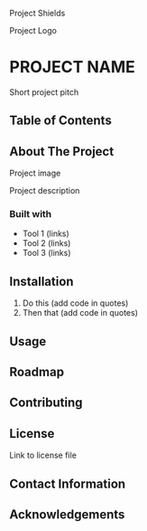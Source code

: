 Project Shields

Project Logo

# PROJECT NAME

Short project pitch

## Table of Contents

## About The Project

Project image

Project description

### Built with

- Tool 1 (links)
- Tool 2 (links)
- Tool 3 (links)

## Installation

1. Do this (add code in quotes)
2. Then that (add code in quotes)

## Usage

## Roadmap

## Contributing

## License

Link to license file

## Contact Information

## Acknowledgements
